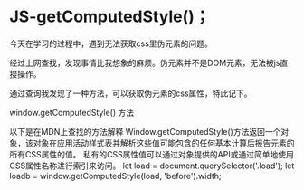 # JS-getComputedStyle()；

今天在学习的过程中，遇到无法获取css里伪元素的问题。

经过上网查找，发现事情比我想象的麻烦。伪元素并不是DOM元素，无法被js直接操作。

通过查询我发现了一种方法，可以获取伪元素的css属性，特此记下。

window.getComputedStyle() 方法

以下是在MDN上查找的方法解释
Window.getComputedStyle()方法返回一个对象，该对象在应用活动样式表并解析这些值可能包含的任何基本计算后报告元素的所有CSS属性的值。 私有的CSS属性值可以通过对象提供的API或通过简单地使用CSS属性名称进行索引来访问。
    let load = document.querySelector('.load');
    let loadb = window.getComputedStyle(load, 'before').width;
